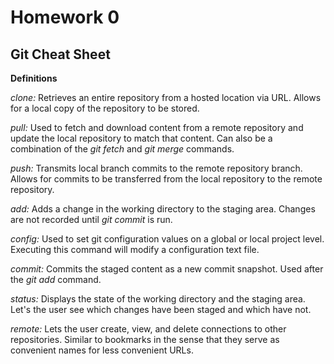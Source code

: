 # Homework 0
## Git Cheat Sheet

**Definitions**

*clone:* Retrieves an entire repository from a hosted location via URL. Allows for a local copy of the
repository to be stored.

*pull:* Used to fetch and download content from a remote repository and update the local repository to
match that content. Can also be a combination of the *git fetch* and *git merge* commands.

*push:* Transmits local branch commits to the remote repository branch. Allows for commits to be 
transferred from the local repository to the remote repository.

*add:* Adds a change in the working directory to the staging area. Changes are not recorded until *git commit*
is run.

*config:* Used to set git configuration values on a global or local project level. Executing this command
will modify a configuration text file. 

*commit:* Commits the staged content as a new commit snapshot. Used after the *git add* command.

*status:* Displays the state of the working directory and the staging area. Let's the user see which changes have been
staged and which have not.

*remote:* Lets the user create, view, and delete connections to other repositories. Similar to bookmarks in the 
sense that they serve as convenient names for less convenient URLs.



